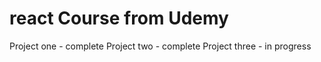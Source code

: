 # react Course from Udemy

Project one - complete
Project two - complete
Project three - in progress
